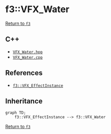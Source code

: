 # f3::VFX_Water

[Return to `f3`](/docs/f3.md)

## C++

- [`VFX_Water.hpp`](/c++/include/VFX_Water.hpp)
- [`VFX_Water.cpp`](/c++/source/VFX_Water.cpp)

## References

- [`f3::VFX_EffectInstance`](/docs/f3/VFX_EffectInstance.md)

## Inheritance

```mermaid
graph TD;
    f3::VFX_EffectInstance --> f3::VFX_Water
```

[Return to `f3`](/docs/f3.md)